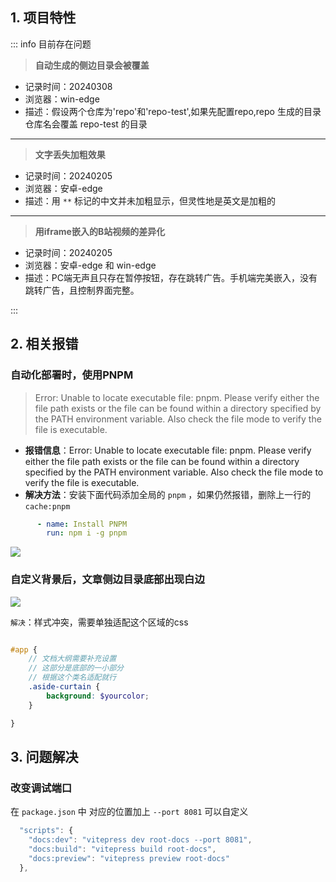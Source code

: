 
## 1. 项目特性

::: info  目前存在问题

> **自动生成的侧边目录会被覆盖**

- 记录时间：20240308
- 浏览器：win-edge
- 描述：假设两个仓库为'repo'和'repo-test',如果先配置repo,repo 生成的目录仓库名会覆盖 repo-test 的目录

---



> **文字丢失加粗效果**

- 记录时间：20240205
- 浏览器：安卓-edge
- 描述：用 `**` 标记的中文并未加粗显示，但灵性地是英文是加粗的

---

> **用iframe嵌入的B站视频的差异化**

- 记录时间：20240205
- 浏览器：安卓-edge 和 win-edge
- 描述：PC端无声且只存在暂停按钮，存在跳转广告。手机端完美嵌入，没有跳转广告，且控制界面完整。


:::

## 2. 相关报错



### 自动化部署时，使用PNPM

> Error: Unable to locate executable file: pnpm. Please verify either the file path exists or the file can be found within a directory specified by the PATH environment variable. Also check the file mode to verify the file is executable.

- **报错信息**：Error: Unable to locate executable file: pnpm. Please verify either the file path exists or the file can be found within a directory specified by the PATH environment variable. Also check the file mode to verify the file is executable.
- **解决方法**：安装下面代码添加全局的 `pnpm` ，如果仍然报错，删除上一行的 `cache:pnpm`


```yml
      - name: Install PNPM
        run: npm i -g pnpm
```
![](/image/202403131401.png)


### 自定义背景后，文章侧边目录底部出现白边

![](/image/202408200203.png)


`解决`：样式冲突，需要单独适配这个区域的css

```scss

#app {
    // 文档大纲需要补充设置
    // 这部分是底部的一小部分
    // 根据这个类名适配就行
    .aside-curtain {
        background: $yourcolor;
    }

}


```



## 3. 问题解决

### 改变调试端口

在 `package.json` 中 对应的位置加上 `--port 8081` 可以自定义

```js
  "scripts": {
    "docs:dev": "vitepress dev root-docs --port 8081",
    "docs:build": "vitepress build root-docs",
    "docs:preview": "vitepress preview root-docs"
  },
```



